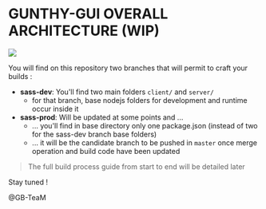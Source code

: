 # GUNTHY-GUI OVERALL ARCHITECTURE (WIP)

![](https://i.imgur.com/RuTE0AQ.png)

You will find on this repository two branches that will permit to craft your builds :

- **sass-dev**: You'll find two main folders `client/` and `server/`
  - for that branch, base nodejs folders for development and runtime occur inside it
- **sass-prod**: Will be updated at some points and ...
  - ... you'll find in base directory only one package.json (instead of two for the sass-dev branch base folders)
  - ... it will be the candidate branch to be pushed in `master` once merge operation and build code have been updated
  
> The full build process guide from start to end will be detailed later

Stay tuned !

@GB-TeaM
